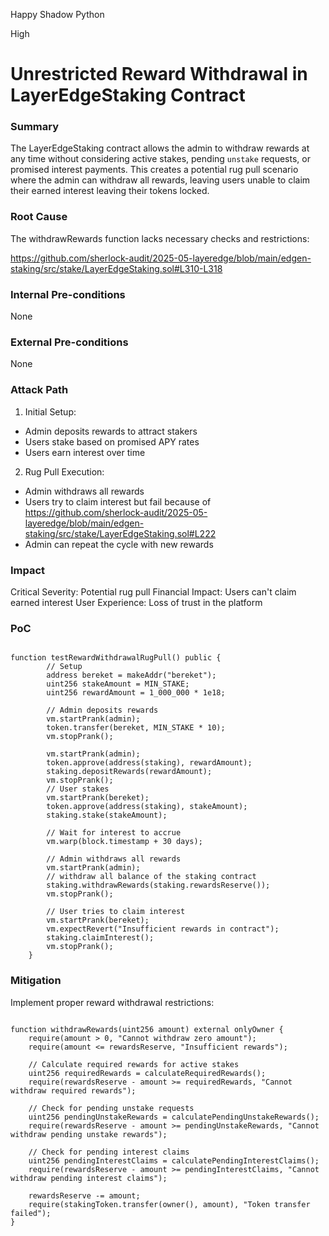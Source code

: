 Happy Shadow Python

High

# Unrestricted Reward Withdrawal in LayerEdgeStaking Contract

### Summary

The LayerEdgeStaking contract allows the admin to withdraw rewards at any time without considering active stakes, pending `unstake` requests, or promised interest payments. This creates a potential rug pull scenario where the admin can withdraw all rewards, leaving users unable to claim their earned interest leaving their tokens locked.


### Root Cause

The withdrawRewards function lacks necessary checks and restrictions:

https://github.com/sherlock-audit/2025-05-layeredge/blob/main/edgen-staking/src/stake/LayerEdgeStaking.sol#L310-L318

### Internal Pre-conditions

None

### External Pre-conditions

None

### Attack Path

1. Initial Setup:

- Admin deposits rewards to attract stakers
- Users stake based on promised APY rates
- Users earn interest over time

2. Rug Pull Execution:

- Admin withdraws all rewards
- Users try to claim interest but fail because of https://github.com/sherlock-audit/2025-05-layeredge/blob/main/edgen-staking/src/stake/LayerEdgeStaking.sol#L222
- Admin can repeat the cycle with new rewards

### Impact

Critical Severity: Potential rug pull
Financial Impact: Users can't claim earned interest
User Experience: Loss of trust in the platform

### PoC

```solidity

function testRewardWithdrawalRugPull() public {
        // Setup
        address bereket = makeAddr("bereket");
        uint256 stakeAmount = MIN_STAKE;
        uint256 rewardAmount = 1_000_000 * 1e18;
        
        // Admin deposits rewards
        vm.startPrank(admin);
        token.transfer(bereket, MIN_STAKE * 10);
        vm.stopPrank();

        vm.startPrank(admin);
        token.approve(address(staking), rewardAmount);
        staking.depositRewards(rewardAmount);
        vm.stopPrank();
        // User stakes
        vm.startPrank(bereket);
        token.approve(address(staking), stakeAmount);
        staking.stake(stakeAmount);

        // Wait for interest to accrue
        vm.warp(block.timestamp + 30 days);
        
        // Admin withdraws all rewards
        vm.startPrank(admin);
        // withdraw all balance of the staking contract
        staking.withdrawRewards(staking.rewardsReserve());
        vm.stopPrank();
        
        // User tries to claim interest
        vm.startPrank(bereket);
        vm.expectRevert("Insufficient rewards in contract");
        staking.claimInterest();
        vm.stopPrank();
    }

```

### Mitigation

Implement proper reward withdrawal restrictions:

```solidity

function withdrawRewards(uint256 amount) external onlyOwner {
    require(amount > 0, "Cannot withdraw zero amount");
    require(amount <= rewardsReserve, "Insufficient rewards");
    
    // Calculate required rewards for active stakes
    uint256 requiredRewards = calculateRequiredRewards();
    require(rewardsReserve - amount >= requiredRewards, "Cannot withdraw required rewards");
    
    // Check for pending unstake requests
    uint256 pendingUnstakeRewards = calculatePendingUnstakeRewards();
    require(rewardsReserve - amount >= pendingUnstakeRewards, "Cannot withdraw pending unstake rewards");
    
    // Check for pending interest claims
    uint256 pendingInterestClaims = calculatePendingInterestClaims();
    require(rewardsReserve - amount >= pendingInterestClaims, "Cannot withdraw pending interest claims");
    
    rewardsReserve -= amount;
    require(stakingToken.transfer(owner(), amount), "Token transfer failed");
}

```